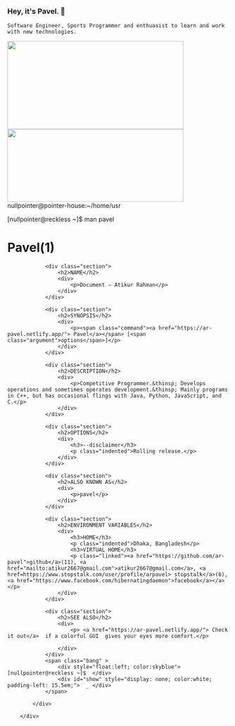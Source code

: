 ### Hey, it's Pavel.  👋 
`Software Engineer, Sports Programmer and enthuasist to learn and work with new technologies.` 

<div display="flex" flex-direction="row" align-items= "center">
  <img height="200" width="400" src="https://github-readme-stats.vercel.app/api?username=ar-pavel&show_icons=true" />  
  <img height="165" width="400" src="https://github-readme-stats.vercel.app/api/top-langs/?username=ar-pavel&layout=compact" />   
</div>

<!--
**ar-pavel/ar-pavel** is a ✨ _special_ ✨ repository because its `README.md` (this file) appears on your GitHub profile.

Here are some ideas to get you started:

- 🔭 I’m currently working on ...
- 🌱 I’m currently learning ...
- 👯 I’m looking to collaborate on ...
- 🤔 I’m looking for help with ...
- 💬 Ask me about ...
- 📫 How to reach me: ...
- 😄 Pronouns: ...
- ⚡ Fun fact: ...
-->

<body onload="colour()">
		<div class="body-container" >
			<div class="topbar">
				nullpointer@pointer-house:~/home/usr
			</div>		
			<div class="container">	
				<div class="bang">
					<p>[nullpointer@reckless ~]$ man pavel</p>
				</div>
				<div>
					<h1>Pavel(1)</h1>
				</div>
	
				<div class="section">
					<h2>NAME</h2>
					<div>
						<p>Document — Atikur Rahman</p>
					</div>
				</div>
	
				<div class="section">
					<h2>SYNOPSIS</h2>
					<div>
						<p><span class="command"><a href="https://ar-pavel.netlify.app/"> Pavel</a></span> [<span class="argument">options</span>]</p>
					</div>
				</div>
	
				<div class="section">
					<h2>DESCRIPTION</h2>
					<div>
						<p>Competitive Programmer.&thinsp; Develops operations and sometimes operates development.&thinsp; Mainly programs in C++, but has occasional flings with Java, Python, JavaScript, and C.</p>
					</div>
				</div>
	
				<div class="section">
					<h2>OPTIONS</h2>
					<div>
						<h3>--disclaimer</h3>
						<p class="indented">Rolling release.</p>
					</div>
				</div>
	
				<div class="section">
					<h2>ALSO KNOWN AS</h2>
					<div>
						<p>pavel</p>
					</div>
				</div>
	
				<div class="section">
					<h2>ENVIRONMENT VARIABLES</h2>
					<div>
						<h3>HOME</h3>
						<p class="indented">Dhaka, Bangladesh</p>
						<h3>VIRTUAL HOME</h3>
						<p class="linked"><a href="https://github.com/ar-pavel">github</a>(11), <a href="mailto:atikur2667@gmail.com">atikur2667@gmail.com</a>, <a href=https://www.stopstalk.com/user/profile/arpavel> stopstalk</a>(6), <a href="https://www.facebook.com/hibernatingdaemon">facebook</a></a></p>
					</div>
				</div>
	
				<div class="section">
					<h2>SEE ALSO</h2>
					<div>
						<p> <a href="https://ar-pavel.netlify.app/"> Check it out</a>  if a colorful GUI  gives your eyes more comfort.</p>
<!-- 						<p> Update is on the way... </P> -->
					</div>
				</div>
				<span class="bang" >
					<div style="float:left; color:skyblue">[nullpointer@reckless ~]$  </div>
					<div id="show" style="display: none; color:white; padding-left: 15.5em;">  _ </div>					
				</span>
				
			</div>
			
		</div>
